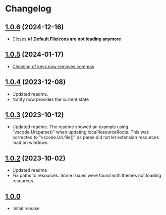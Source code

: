 # Changelog

## [1.0.6](https://github.com/sketchbuch/vscode-file-theme-processor/compare/v1.0.5...v1.0.6) (2024-12-16)

- Closes [#1](https://github.com/sketchbuch/vscode-file-theme-processor/issues/1) **Default Fileicons are not loading anymore**

## [1.0.5](https://github.com/sketchbuch/vscode-file-theme-processor/compare/v1.0.4...v1.0.5) (2024-01-17)

- [Cleaning of keys now removes commas](https://github.com/sketchbuch/vsc-workspace-sidebar/issues/112)

## [1.0.4](https://github.com/sketchbuch/vscode-file-theme-processor/compare/v1.0.3...v1.0.4) (2023-12-08)

- Updated readme.
- Notify now provides the current state

## [1.0.3](https://github.com/sketchbuch/vscode-file-theme-processor/compare/v1.0.2...v1.0.3) (2023-10-12)

- Updated readme. The readme showed an example using "vscode.Uri.parse()" when updating localResourceRoots. This was corrected to "vscode.Uri.file()" as parse did not let extension resources load on windows.

## [1.0.2](https://github.com/sketchbuch/vscode-file-theme-processor/compare/v1.0.0...v1.0.2) (2023-10-02)

- Updated readme
- Fix paths to resources. Some issues were found with themes not loading resources.

## [1.0.0](2023-09-23)

- Initial release
